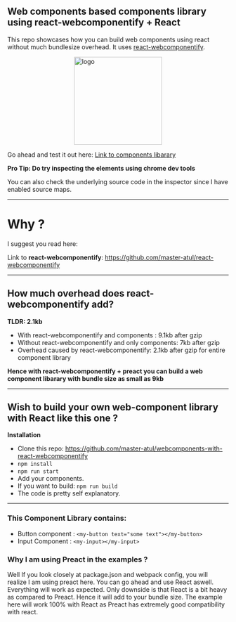 ## Web components based components library using react-webcomponentify + React

This repo showcases how you can build web components using react without much bundlesize overhead. It uses <a href=" https://github.com/master-atul/react-webcomponentify" target="_blank">react-webcomponentify</a>.

<img src="https://github.com/master-atul/react-webcomponentify/blob/master/assets/react-webcomponent.png" width="200" height="auto" alt="logo" style="display:block; margin:0 auto;"/>

Go ahead and test it out here: <a href="https://master-atul.github.io/webcomponents-with-react-webcomponentify" alt="components library link" > Link to components libarary</a>

**Pro Tip: Do try inspecting the elements using chrome dev tools**

You can also check the underlying source code in the inspector since I have enabled source maps.

---

# Why ?

I suggest you read here:

Link to **react-webcomponentify**: https://github.com/master-atul/react-webcomponentify

---

## How much overhead does react-webcomponentify add?

**TLDR: 2.1kb**

- With react-webcomponentify and components : 9.1kb after gzip
- Without react-webcomponentify and only components: 7kb after gzip
- Overhead caused by react-webcomponentify: 2.1kb after gzip for entire component library

**Hence with react-webcomponentify + preact you can build a web component libarary with bundle size as small as 9kb**

---

## Wish to build your own web-component library with React like this one ?

**Installation**

- Clone this repo: https://github.com/master-atul/webcomponents-with-react-webcomponentify
- `npm install`
- `npm run start`
- Add your components.
- If you want to build: `npm run build`
- The code is pretty self explanatory.

---

### This Component Library contains:

- Button component : `<my-button text="some text"></my-button>`
- Input Component : `<my-input></my-input>`

### Why I am using Preact in the examples ?

Well If you look closely at package.json and webpack config, you will realize I am using preact here. You can go ahead and use React aswell. Everything will work as expected. Only downside is that React is a bit heavy as compared to Preact. Hence it will add to your bundle size. The example here will work 100% with React as Preact has extremely good compatibility with react.
